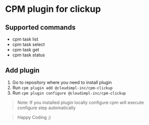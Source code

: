 # CPM plugin for clickup

## Supported commands
- cpm task list
- cpm task select
- cpm task get
- cpm task status

## Add plugin
1. Go to repository where you need to install plugin
2. Run `cpm plugin add @cloudimpl-inc/cpm-clickup`
3. Run `cpm plugin configure @cloudimpl-inc/cpm-clickup`

>Note: If you installed plugin locally configure cpm will execute configure step automatically

>Happy Coding ;)